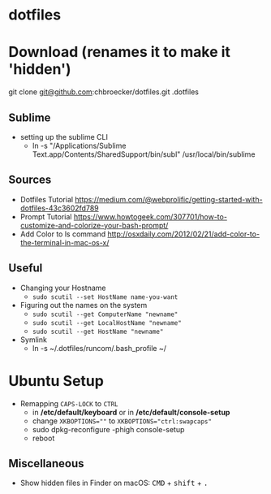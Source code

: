 # dotfiles

# Download (renames it to make it 'hidden')

git clone git@github.com:chbroecker/dotfiles.git .dotfiles

## Sublime
* setting up the sublime CLI 
	* ln -s "/Applications/Sublime Text.app/Contents/SharedSupport/bin/subl" /usr/local/bin/sublime

## Sources

* Dotfiles Tutorial 
https://medium.com/@webprolific/getting-started-with-dotfiles-43c3602fd789
* Prompt Tutorial 
https://www.howtogeek.com/307701/how-to-customize-and-colorize-your-bash-prompt/
* Add Color to ls command 
http://osxdaily.com/2012/02/21/add-color-to-the-terminal-in-mac-os-x/



## Useful

* Changing your Hostname
	* `sudo scutil --set HostName name-you-want`
* Figuring out the names on the system
	* `sudo scutil --get ComputerName "newname"`
	* `sudo scutil --get LocalHostName "newname"`
	* `sudo scutil --get HostName "newname"`
* Symlink
	* ln -s ~/.dotfiles/runcom/.bash_profile ~/

# Ubuntu Setup

*  Remapping `CAPS-LOCK` to `CTRL`
	* in **/etc/default/keyboard** or in **/etc/default/console-setup**
	* change `XKBOPTIONS=""` to `XKBOPTIONS="ctrl:swapcaps"`
	* sudo dpkg-reconfigure -phigh console-setup
	* reboot
	
## Miscellaneous
* Show hidden files in Finder on macOS: <kbd>CMD</kbd> + <kbd>shift</kbd> + <kbd>.</kbd>
